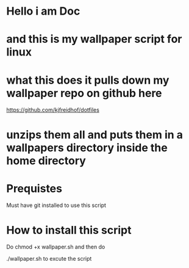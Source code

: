 # Hello i am Doc 

# and this is my wallpaper script for linux 

# what this does it pulls down my wallpaper repo on github here 
https://github.com/kjfreidhof/dotfiles
# unzips them all and puts them in a wallpapers directory inside the home directory

# Prequistes 
Must have git installed to use this script 

# How to install this script 
Do chmod +x wallpaper.sh 
and then do 

./wallpaper.sh to excute the script 



